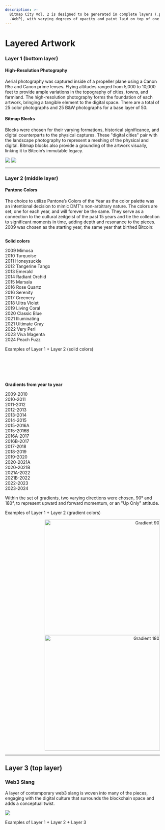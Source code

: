 ```yaml
---
description: >-
  Bitmap City Vol. 2 is designed to be generated in complete layers (.png and
  .WebP), with varying degrees of opacity and paint laid on top of one another.
---
```


# Layered Artwork

### **Layer 1 (bottom layer)**

#### High-Resolution Photography

Aerial photography was captured inside of a propeller plane using a Canon R5c and Canon prime lenses. Flying altitudes ranged from 5,000 to 10,000 feet to provide ample variations in the topography of cities, towns, and farmland. The high-resolution photography forms the foundation of each artwork, bringing a tangible element to the digital space. There are a total of 25 color photographs and 25 B\&W photographs for a base layer of 50.

#### Bitmap Blocks

Blocks were chosen for their varying formations, historical significance, and digital counterparts to the physical captures. These "digital cities" pair with the landscape photography to represent a meshing of the physical and digital. Bitmap blocks also provide a grounding of the artwork visually, linking it to Bitcoin’s immutable legacy.



![](https://github.com/user-attachments/assets/8c425e55-a51c-4333-b89c-e0a0f354b95c) ![](https://github.com/user-attachments/assets/78e9ad36-e907-4bd5-addd-e642bd97dc02)

***

### Layer 2 (middle layer)

#### Pantone Colors

The choice to utilize Pantone’s Colors of the Year as the color palette was an intentional decision to mimic DMT's non-arbitrary nature. The colors are set, one for each year, and will forever be the same. They serve as a connection to the cultural zeitgeist of the past 15 years and tie the collection to significant moments in time, adding depth and resonance to the pieces. 2009 was chosen as the starting year, the same year that birthed Bitcoin:

<figure><img src=".gitbook/assets/Pantone Colors 2009-2024.jpg" alt=""><figcaption></figcaption></figure>

**Solid colors**

2009 Mimosa\
2010 Turquoise\
2011 Honeysuckle\
2012 Tangerine Tango\
2013 Emerald\
2014 Radiant Orchid\
2015 Marsala\
2016 Rose Quartz\
2016 Serenity\
2017 Greenery\
2018 Ultra Violet\
2019 Living Coral\
2020 Classic Blue\
2021 Illuminating\
2021 Ultimate Gray\
2022 Very Peri\
2023 Viva Magenta\
2024 Peach Fuzz



Examples of Layer 1 + Layer 2 (solid colors)

<div align="left">

<img src="https://github.com/user-attachments/assets/6b93252d-84ab-4804-b62e-4bcc9b582939" alt="">

 

<figure><img src=".gitbook/assets/Solid Color 1.jpg" alt=""><figcaption></figcaption></figure>

 

<figure><img src=".gitbook/assets/Solid Color 2 (1).jpg" alt=""><figcaption></figcaption></figure>

</div>

<div>

<figure><img src=".gitbook/assets/Solid Color 3.jpg" alt=""><figcaption></figcaption></figure>

 

<figure><img src=".gitbook/assets/Solid Color 4.jpg" alt=""><figcaption></figcaption></figure>

 

<figure><img src=".gitbook/assets/Solid Color 5.jpg" alt=""><figcaption></figcaption></figure>

</div>



**Gradients from year to year**&#x20;

2009-2010\
2010-2011\
2011-2012\
2012-2013\
2013-2014\
2014-2015\
2015-2016A\
2015-2016B\
2016A-2017\
2016B-2017\
2017-2018\
2018-2019\
2019-2020\
2020-2021A\
2020-2021B\
2021A-2022\
2021B-2022\
2022-2023\
2023-2024

Within the set of gradients, two varying directions were chosen, 90° and 180°, to represent upward and forward momentum, or an "Up Only" attitude.



Examples of Layer 1 + Layer 2 (gradient colors)

<div align="right">

<img src="https://github.com/user-attachments/assets/2d8162f7-08ba-4142-8407-8f08428b6c70" alt="Gradient 90" width="375">

 

<img src="https://github.com/user-attachments/assets/f0cd2b6a-4f75-4dde-bad0-727a33414e98" alt="Gradient 180" width="375">

</div>

***

## Layer 3 (top layer)

### Web3 Slang

A layer of contemporary web3 slang is woven into many of the pieces, engaging with the digital culture that surrounds the blockchain space and adds a conceptual twist.



![](https://github.com/user-attachments/assets/9b8167e2-4e8f-426b-bb1f-cfc732f270e2)



Examples of Layer 1 + Layer 2 + Layer 3

<div>

<figure><img src=".gitbook/assets/ALPHA (1).jpg" alt=""><figcaption></figcaption></figure>

 

<figure><img src=".gitbook/assets/Degen.jpg" alt=""><figcaption></figcaption></figure>

 

<figure><img src=".gitbook/assets/DMT.jpg" alt=""><figcaption></figcaption></figure>

 

<figure><img src=".gitbook/assets/Fomo.jpg" alt=""><figcaption></figcaption></figure>

 

<figure><img src=".gitbook/assets/GMGN.jpg" alt=""><figcaption></figcaption></figure>

 

<figure><img src=".gitbook/assets/NGMI.jpg" alt=""><figcaption></figcaption></figure>

 

<figure><img src=".gitbook/assets/Wen.jpg" alt=""><figcaption></figcaption></figure>

</div>
